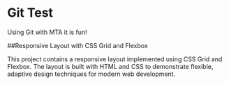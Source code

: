 # Git Test

Using Git with MTA it is fun!

##Responsive Layout with CSS Grid and Flexbox 


This project contains a responsive layout implemented using CSS Grid and Flexbox.
The layout is built with HTML and CSS to demonstrate flexible, adaptive design techniques
for modern web development.
